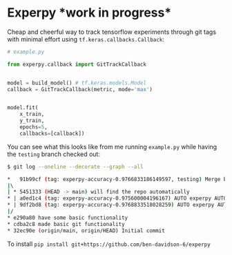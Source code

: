 # Experpy \*work in progress*

Cheap and cheerful way to track tensorflow experiments through git tags with minimal effort using `tf.keras.callbacks.Callback`:


```python
# example.py

from experpy.callback import GitTrackCallback


model = build_model() # tf.keras.models.Model
callback = GitTrackCallback(metric, mode='max')


model.fit(
    x_train,
    y_train,
    epochs=5,
    callbacks=[callback])

```
You can see what this looks like from me running `example.py` while having the `testing` branch checked out:
```bash
$ git log --oneline --decorate --graph --all

*   91b99cf (tag: experpy-accuracy-0.9766833186149597, testing) Merge branch 'main' into testing
|\  
| * 5451333 (HEAD -> main) will find the repo automatically
* | a0ed1c4 (tag: experpy-accuracy-0.975600004196167) AUTO experpy AUTO
* | 9df2bd8 (tag: experpy-accuracy-0.9768833518028259) AUTO experpy AUTO
|/  
* e290a80 have some basic functionality
* cdba2c8 made basic git functionality
* 32ec90e (origin/main, origin/HEAD) Initial commit
```

To install
```pip install git+https://github.com/ben-davidson-6/experpy```
